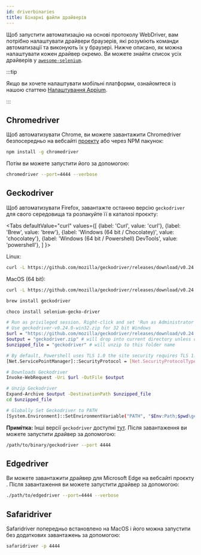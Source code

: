 ```yaml
---
id: driverbinaries
title: Бінарні файли драйверів
---
```


Щоб запустити автоматизацію на основі протоколу WebDriver, вам потрібно налаштувати драйвери браузерів, які розуміють команди автоматизації та виконують їх у браузері. Нижче описано, як можна налаштувати кожен драйвер окремо. Ви можете знайти список усіх драйверів у [`awesome-selenium`](https://github.com/christian-bromann/awesome-selenium#driver).

:::tip

Якщо ви хочете налаштувати мобільні платформи, ознайомтеся із нашою статтею [Налаштування Appium](appium).

:::

## Chromedriver

Щоб автоматизувати Chrome, ви можете завантажити Chromedriver безпосередньо на вебсайті [проекту](http://chromedriver.chromium.org/downloads) або через NPM пакунок:

```bash npm2yarn
npm install -g chromedriver
```

Потім ви можете запустити його за допомогою:

```sh
chromedriver --port=4444 --verbose
```

## Geckodriver

Щоб автоматизувати Firefox, завантажте останню версію `geckodriver` для свого середовища та розпакуйте її в каталозі проєкту:

<Tabs
  defaultValue="curl"
  values={[
    {label: 'Curl', value: 'curl'},
 {label: 'Brew', value: 'brew'},
 {label: 'Windows (64 bit / Chocolatey)', value: 'chocolatey'},
 {label: 'Windows (64 bit / Powershell) DevTools', value: 'powershell'},
 ]
}>
<TabItem value="curl">

Linux:

```sh
curl -L https://github.com/mozilla/geckodriver/releases/download/v0.24.0/geckodriver-v0.24.0-linux64.tar.gz | tar xz
```

MacOS (64 bit):

```sh
curl -L https://github.com/mozilla/geckodriver/releases/download/v0.24.0/geckodriver-v0.24.0-macos.tar.gz | tar xz
```

</TabItem>
<TabItem value="brew">

```sh
brew install geckodriver
```

</TabItem>
<TabItem value="chocolatey">

```sh
choco install selenium-gecko-driver
```

</TabItem>
<TabItem value="powershell">

```sh
# Run as privileged session. Right-click and set 'Run as Administrator'
# Use geckodriver-v0.24.0-win32.zip for 32 bit Windows
$url = "https://github.com/mozilla/geckodriver/releases/download/v0.24.0/geckodriver-v0.24.0-win64.zip"
$output = "geckodriver.zip" # will drop into current directory unless defined otherwise
$unzipped_file = "geckodriver" # will unzip to this folder name

# By default, Powershell uses TLS 1.0 the site security requires TLS 1.2
[Net.ServicePointManager]::SecurityProtocol = [Net.SecurityProtocolType]::Tls12

# Downloads Geckodriver
Invoke-WebRequest -Uri $url -OutFile $output

# Unzip Geckodriver
Expand-Archive $output -DestinationPath $unzipped_file
cd $unzipped_file

# Globally Set Geckodriver to PATH
[System.Environment]::SetEnvironmentVariable("PATH", "$Env:Path;$pwd\geckodriver.exe", [System.EnvironmentVariableTarget]::Machine)
```

</TabItem>
</Tabs>

**Примітка:** Інші версії `geckodriver` доступні [тут](https://github.com/mozilla/geckodriver/releases). Після завантаження ви можете запустити драйвер за допомогою:

```sh
/path/to/binary/geckodriver --port 4444
```

## Edgedriver

Ви можете завантажити драйвер для Microsoft Edge на вебсайті проєкту [](https://developer.microsoft.com/en-us/microsoft-edge/tools/webdriver/). Після завантаження ви можете запустити драйвер за допомогою:

```sh
./path/to/edgedriver --port=4444 --verbose
```

## Safaridriver

Safaridriver попередньо встановлено на MacOS і його можна запустити без додаткових завантажень за допомогою:

```sh
safaridriver -p 4444
```
